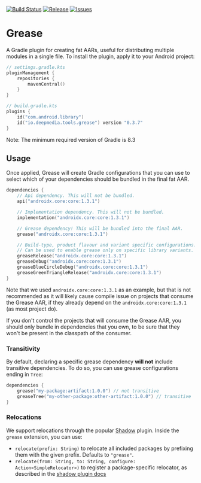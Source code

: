 [![Build Status](https://github.com/deepmedia/Grease/actions/workflows/build.yml/badge.svg?event=push)](https://github.com/deepmedia/Grease/actions)
[![Release](https://img.shields.io/github/release/deepmedia/Grease.svg)](https://github.com/deepmedia/Grease/releases)
[![Issues](https://img.shields.io/github/issues-raw/deepmedia/Grease.svg)](https://github.com/deepmedia/Grease/issues)

# Grease

A Gradle plugin for creating fat AARs, useful for distributing multiple modules in a single file.
To install the plugin, apply it to your Android project:

```kotlin
// settings.gradle.kts
pluginManagement {
    repositories {
        mavenCentral()
    }
}

// build.gradle.kts
plugins {
    id("com.android.library")
    id("io.deepmedia.tools.grease") version "0.3.7"
}
```

Note: The minimum required version of Gradle is 8.3

## Usage

Once applied, Grease will create Gradle configurations that you can use to select which of your
dependencies should be bundled in the final fat AAR.

```kotlin
dependencies {
    // Api dependency. This will not be bundled.
    api("androidx.core:core:1.3.1")

    // Implementation dependency. This will not be bundled.
    implementation("androidx.core:core:1.3.1")

    // Grease dependency! This will be bundled into the final AAR.
    grease("androidx.core:core:1.3.1")

    // Build-type, product flavour and variant specific configurations.
    // Can be used to enable grease only on specific library variants.
    greaseRelease("androidx.core:core:1.3.1")
    greaseDebug("androidx.core:core:1.3.1")
    greaseBlueCircleDebug("androidx.core:core:1.3.1")
    greaseGreenTriangleRelease("androidx.core:core:1.3.1")
}
```

Note that we used `androidx.core:core:1.3.1` as an example, but that is not recommended as it will
likely cause compile issue on projects that consume the Grease AAR, if they already depend on the
`androidx.core:core:1.3.1` (as most project do).

If you don't control the projects that will consume the Grease AAR, you should only bundle in
dependencies that you own, to be sure that they won't be present in the classpath of the consumer.

### Transitivity

By default, declaring a specific grease dependency **will not** include transitive dependencies. 
To do so, you can use grease configurations ending in `Tree`:

```kotlin
dependencies {
    grease("my-package:artifact:1.0.0") // not transitive
    greaseTree("my-other-package:other-artifact:1.0.0") // transitive
}
```

### Relocations

We support relocations through the popular [Shadow](https://github.com/GradleUp/shadow) plugin. Inside the `grease`
extension, you can use:

- `relocate(prefix: String)` to relocate all included packages by prefixing them with the given prefix. Defaults to `"grease"`.
- `relocate(from: String, to: String, configure: Action<SimpleRelocator>)` to register a package-specific relocator,
  as described in the [shadow plugin docs](https://gradleup.com/shadow/configuration/relocation/#relocating-packages)

